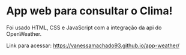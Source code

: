# App web para consultar o Clima!

 Foi usado  HTML, CSS e JavaScript com a integração da api do OpenWeather.

Link para acessar:
https://vanessamachado93.github.io/app-weather/